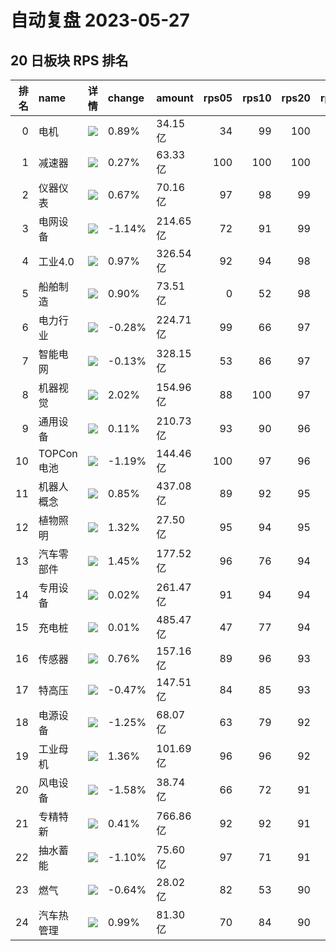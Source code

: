 # 自动复盘 2023-05-27
## 20 日板块 RPS 排名
|   排名 | name       | 详情                                                                                                | change   | amount   |   rps05 |   rps10 |   rps20 |   rps50 |   rps120 |   rps250 | volume      |
|-------:|:-----------|:----------------------------------------------------------------------------------------------------|:---------|:---------|--------:|--------:|--------:|--------:|---------:|---------:|:------------|
|      0 | 电机       | ![](https://sykent-blog-image.oss-cn-beijing.aliyuncs.com/quant/image/2023/5/1685176427902-tmp.jpg) | 0.89%    | 34.15亿  |      34 |      99 |     100 |      97 |       86 |       86 | 146.73万手  |
|      1 | 减速器     | ![](https://sykent-blog-image.oss-cn-beijing.aliyuncs.com/quant/image/2023/5/1685176429167-tmp.jpg) | 0.27%    | 63.33亿  |     100 |     100 |     100 |      90 |       80 |        0 | 540.53万手  |
|      2 | 仪器仪表   | ![](https://sykent-blog-image.oss-cn-beijing.aliyuncs.com/quant/image/2023/5/1685176430151-tmp.jpg) | 0.67%    | 70.16亿  |      97 |      98 |      99 |      86 |       85 |       99 | 422.67万手  |
|      3 | 电网设备   | ![](https://sykent-blog-image.oss-cn-beijing.aliyuncs.com/quant/image/2023/5/1685176431150-tmp.jpg) | -1.14%   | 214.65亿 |      72 |      91 |      99 |      82 |       61 |       82 | 2002.11万手 |
|      4 | 工业4.0    | ![](https://sykent-blog-image.oss-cn-beijing.aliyuncs.com/quant/image/2023/5/1685176432151-tmp.jpg) | 0.97%    | 326.54亿 |      92 |      94 |      98 |      91 |       82 |       87 | 2141.03万手 |
|      5 | 船舶制造   | ![](https://sykent-blog-image.oss-cn-beijing.aliyuncs.com/quant/image/2023/5/1685176433066-tmp.jpg) | 0.90%    | 73.51亿  |       0 |      52 |      98 |      99 |       95 |       98 | 494.44万手  |
|      6 | 电力行业   | ![](https://sykent-blog-image.oss-cn-beijing.aliyuncs.com/quant/image/2023/5/1685176434064-tmp.jpg) | -0.28%   | 224.71亿 |      99 |      66 |      97 |      97 |       52 |       57 | 3441.53万手 |
|      7 | 智能电网   | ![](https://sykent-blog-image.oss-cn-beijing.aliyuncs.com/quant/image/2023/5/1685176434983-tmp.jpg) | -0.13%   | 328.15亿 |      53 |      86 |      97 |      81 |       67 |       84 | 2721.96万手 |
|      8 | 机器视觉   | ![](https://sykent-blog-image.oss-cn-beijing.aliyuncs.com/quant/image/2023/5/1685176435948-tmp.jpg) | 2.02%    | 154.96亿 |      88 |     100 |      97 |      95 |       98 |      100 | 827.15万手  |
|      9 | 通用设备   | ![](https://sykent-blog-image.oss-cn-beijing.aliyuncs.com/quant/image/2023/5/1685176436869-tmp.jpg) | 0.11%    | 210.73亿 |      93 |      90 |      96 |      80 |       50 |       81 | 1595.22万手 |
|     10 | TOPCon电池 | ![](https://sykent-blog-image.oss-cn-beijing.aliyuncs.com/quant/image/2023/5/1685176437801-tmp.jpg) | -1.19%   | 144.46亿 |     100 |      97 |      96 |      44 |       19 |        0 | 702.39万手  |
|     11 | 机器人概念 | ![](https://sykent-blog-image.oss-cn-beijing.aliyuncs.com/quant/image/2023/5/1685176438732-tmp.jpg) | 0.85%    | 437.08亿 |      89 |      92 |      95 |      87 |       86 |        0 | 3496.41万手 |
|     12 | 植物照明   | ![](https://sykent-blog-image.oss-cn-beijing.aliyuncs.com/quant/image/2023/5/1685176439717-tmp.jpg) | 1.32%    | 27.50亿  |      95 |      94 |      95 |      92 |       84 |       67 | 278.44万手  |
|     13 | 汽车零部件 | ![](https://sykent-blog-image.oss-cn-beijing.aliyuncs.com/quant/image/2023/5/1685176440732-tmp.jpg) | 1.45%    | 177.52亿 |      96 |      76 |      94 |      47 |       30 |       49 | 1300.11万手 |
|     14 | 专用设备   | ![](https://sykent-blog-image.oss-cn-beijing.aliyuncs.com/quant/image/2023/5/1685176441684-tmp.jpg) | 0.02%    | 261.47亿 |      91 |      94 |      94 |      73 |       63 |       80 | 1818.80万手 |
|     15 | 充电桩     | ![](https://sykent-blog-image.oss-cn-beijing.aliyuncs.com/quant/image/2023/5/1685176442700-tmp.jpg) | 0.01%    | 485.47亿 |      47 |      77 |      94 |      82 |       67 |       84 | 3148.28万手 |
|     16 | 传感器     | ![](https://sykent-blog-image.oss-cn-beijing.aliyuncs.com/quant/image/2023/5/1685176443650-tmp.jpg) | 0.76%    | 157.16亿 |      89 |      96 |      93 |      80 |       77 |       63 | 714.92万手  |
|     17 | 特高压     | ![](https://sykent-blog-image.oss-cn-beijing.aliyuncs.com/quant/image/2023/5/1685176444701-tmp.jpg) | -0.47%   | 147.51亿 |      84 |      85 |      93 |      84 |       68 |       74 | 1379.88万手 |
|     18 | 电源设备   | ![](https://sykent-blog-image.oss-cn-beijing.aliyuncs.com/quant/image/2023/5/1685176445734-tmp.jpg) | -1.25%   | 68.07亿  |      63 |      79 |      92 |      95 |       64 |       99 | 591.70万手  |
|     19 | 工业母机   | ![](https://sykent-blog-image.oss-cn-beijing.aliyuncs.com/quant/image/2023/5/1685176446733-tmp.jpg) | 1.36%    | 101.69亿 |      96 |      96 |      92 |      93 |       77 |       88 | 712.20万手  |
|     20 | 风电设备   | ![](https://sykent-blog-image.oss-cn-beijing.aliyuncs.com/quant/image/2023/5/1685176447767-tmp.jpg) | -1.58%   | 38.74亿  |      66 |      72 |      91 |      60 |       28 |       46 | 210.58万手  |
|     21 | 专精特新   | ![](https://sykent-blog-image.oss-cn-beijing.aliyuncs.com/quant/image/2023/5/1685176448733-tmp.jpg) | 0.41%    | 766.86亿 |      92 |      92 |      91 |      68 |       63 |       69 | 3547.79万手 |
|     22 | 抽水蓄能   | ![](https://sykent-blog-image.oss-cn-beijing.aliyuncs.com/quant/image/2023/5/1685176449749-tmp.jpg) | -1.10%   | 75.60亿  |      97 |      71 |      91 |      89 |       41 |       56 | 1146.33万手 |
|     23 | 燃气       | ![](https://sykent-blog-image.oss-cn-beijing.aliyuncs.com/quant/image/2023/5/1685176450781-tmp.jpg) | -0.64%   | 28.02亿  |      82 |      53 |      90 |      77 |       30 |       48 | 307.15万手  |
|     24 | 汽车热管理 | ![](https://sykent-blog-image.oss-cn-beijing.aliyuncs.com/quant/image/2023/5/1685176451750-tmp.jpg) | 0.99%    | 81.30亿  |      70 |      84 |      90 |      91 |       79 |        0 | 897.13万手  |